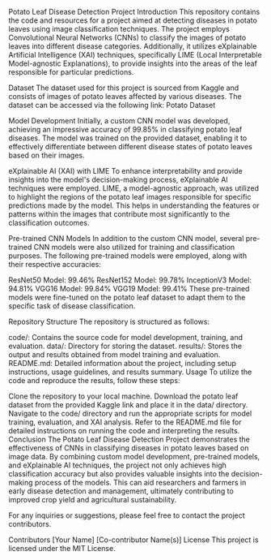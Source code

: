 Potato Leaf Disease Detection Project
Introduction
This repository contains the code and resources for a project aimed at detecting diseases in potato leaves using image classification techniques. The project employs Convolutional Neural Networks (CNNs) to classify the images of potato leaves into different disease categories. Additionally, it utilizes eXplainable Artificial Intelligence (XAI) techniques, specifically LIME (Local Interpretable Model-agnostic Explanations), to provide insights into the areas of the leaf responsible for particular predictions.

Dataset
The dataset used for this project is sourced from Kaggle and consists of images of potato leaves affected by various diseases. The dataset can be accessed via the following link: Potato Dataset

Model Development
Initially, a custom CNN model was developed, achieving an impressive accuracy of 99.85% in classifying potato leaf diseases. The model was trained on the provided dataset, enabling it to effectively differentiate between different disease states of potato leaves based on their images.

eXplainable AI (XAI) with LIME
To enhance interpretability and provide insights into the model's decision-making process, eXplainable AI techniques were employed. LIME, a model-agnostic approach, was utilized to highlight the regions of the potato leaf images responsible for specific predictions made by the model. This helps in understanding the features or patterns within the images that contribute most significantly to the classification outcomes.

Pre-trained CNN Models
In addition to the custom CNN model, several pre-trained CNN models were also utilized for training and classification purposes. The following pre-trained models were employed, along with their respective accuracies:

ResNet50 Model: 99.46%
ResNet152 Model: 99.78%
InceptionV3 Model: 94.81%
VGG16 Model: 99.84%
VGG19 Model: 99.41%
These pre-trained models were fine-tuned on the potato leaf dataset to adapt them to the specific task of disease classification.

Repository Structure
The repository is structured as follows:

code/: Contains the source code for model development, training, and evaluation.
data/: Directory for storing the dataset.
results/: Stores the output and results obtained from model training and evaluation.
README.md: Detailed information about the project, including setup instructions, usage guidelines, and results summary.
Usage
To utilize the code and reproduce the results, follow these steps:

Clone the repository to your local machine.
Download the potato leaf dataset from the provided Kaggle link and place it in the data/ directory.
Navigate to the code/ directory and run the appropriate scripts for model training, evaluation, and XAI analysis.
Refer to the README.md file for detailed instructions on running the code and interpreting the results.
Conclusion
The Potato Leaf Disease Detection Project demonstrates the effectiveness of CNNs in classifying diseases in potato leaves based on image data. By combining custom model development, pre-trained models, and eXplainable AI techniques, the project not only achieves high classification accuracy but also provides valuable insights into the decision-making process of the models. This can aid researchers and farmers in early disease detection and management, ultimately contributing to improved crop yield and agricultural sustainability.

For any inquiries or suggestions, please feel free to contact the project contributors.

Contributors
[Your Name]
[Co-contributor Name(s)]
License
This project is licensed under the MIT License.
